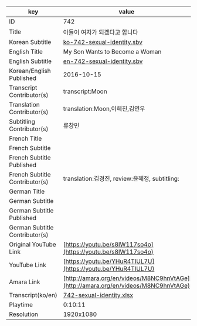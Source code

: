 |  key  |  value  |
|-------|---------|
| ID            | 742 |
| Title         | 아들이 여자가 되겠다고 합니다 |
| Korean Subtitle | [ko-742-sexual-identity.sbv](https://github.com/jungtosociety/dharma-qna/raw/master/sub/742/ko-742-sexual-identity.sbv) |
| English Title | My Son Wants to Become a Woman |
| English Subtitle | [en-742-sexual-identity.sbv](https://github.com/jungtosociety/dharma-qna/raw/master/sub/742/en-742-sexual-identity.sbv) |
| Korean/English Published     | 2016-10-15 |
| Transcript Contributor(s)   | transcript:Moon |
| Translation Contributor(s)   | translation:Moon,이혜진,김연우 |
| Subtitling Contributor(s)   | 류창민 |
| French Title |  |
| French Subtitle |  |
| French Subtitle Published |  |
| French Subtitle Contributor(s) | translation:김경진, review:윤혜정, subtitling: |
| German Title |  |
| German Subtitle |  |
| German Subtitle Published |  |
| German Subtitle Contributor(s) |  |
| Original YouTube Link  | [https://youtu.be/s8IW117so4o](https://youtu.be/s8IW117so4o) |
| YouTube Link  | [https://youtu.be/YHuR4TIUL7U](https://youtu.be/YHuR4TIUL7U) |
| Amara Link    | [http://amara.org/en/videos/M8NC9hnVtAGe](http://amara.org/en/videos/M8NC9hnVtAGe) |
| Transcript(ko/en) | [742-sexual-identity.xlsx](https://github.com/jungtosociety/dharma-qna/raw/master/sub/742/742-sexual-identity.xlsx) |
| Playtime | 0:10:11 |
| Resolution | 1920x1080|
